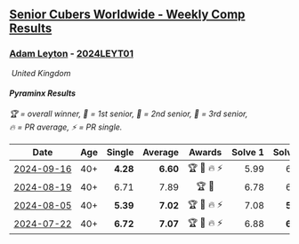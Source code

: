 <style>table {white-space: nowrap;}</style>
<link rel="stylesheet" type="text/css" href="/scw-comp/css/flags.css" />

## [Senior Cubers Worldwide - Weekly Comp Results](/scw-comp/results/)
### [Adam Leyton](README.md) - [2024LEYT01](https://www.worldcubeassociation.org/persons/2024LEYT01?event=pyram)

<i class="flag flag-GB" />&nbsp;United Kingdom

#### Pyraminx Results

<span style="white-space: nowrap;">🏆 = overall winner</span>, <span style="white-space: nowrap;">🥇 = 1st senior</span>, <span style="white-space: nowrap;">🥈 = 2nd senior</span>, <span style="white-space: nowrap;">🥉 = 3rd senior</span>, <span style="white-space: nowrap;">🔥 = PR average</span>, <span style="white-space: nowrap;">⚡ = PR single</span>.

| Date | Age | Single | Average | Awards | Solve 1 | Solve 2 | Solve 3 | Solve 4 | Solve 5 | Video |
| :--: | :--: | --: | --: | :--: | --: | --: | --: | --: | --: | :-- |
| [2024-09-16](../../results/2024-09-16/pyram.md) | 40+ | **4.28** | **6.60** | 🏆 🥇 🔥 ⚡ | 5.99 | 6.26 | **4.28** | 7.66 | 7.54 | [Desktop](https://www.facebook.com/events/876328274072061/permalink/881405886897633) / [Mobile](https://m.facebook.com/events/876328274072061?view=permalink&id=881405886897633) |
| [2024-08-19](../../results/2024-08-19/pyram.md) | 40+ | 6.71 | 7.89 | 🏆 🥇 | 6.78 | 6.71 | 7.99 | 8.90 | 17.44 | [Desktop](https://www.facebook.com/events/1061504472310928/permalink/1066556818472360) / [Mobile](https://m.facebook.com/events/1061504472310928?view=permalink&id=1066556818472360) |
| [2024-08-05](../../results/2024-08-05/pyram.md) | 40+ | **5.39** | **7.02** | 🏆 🥇 🔥 ⚡ | 7.08 | **5.39** | 7.57 | 7.92 | 6.41 | [Desktop](https://www.facebook.com/events/2580397835477735/permalink/2587007254816793) / [Mobile](https://m.facebook.com/events/2580397835477735?view=permalink&id=2587007254816793) |
| [2024-07-22](../../results/2024-07-22/pyram.md) | 40+ | **6.72** | **7.07** | 🏆 🥇 🔥 ⚡ | 6.88 | **6.72** | 6.80 | 7.59 | 7.53 | [Desktop](https://www.facebook.com/events/1450990238890383/permalink/1458589674797106) / [Mobile](https://m.facebook.com/events/1450990238890383?view=permalink&id=1458589674797106) |


<!-- Global site tag (gtag.js) - Google Analytics -->
<script async src="https://www.googletagmanager.com/gtag/js?id=UA-86348435-3"></script>
<script>window.dataLayer = window.dataLayer || []; function gtag() {dataLayer.push(arguments);} gtag('js', new Date()); gtag('config', 'UA-86348435-3');</script>
